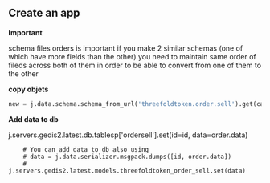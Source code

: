 ## Create an app

**Important**

schema files orders is important
if you make 2 similar schemas (one of which have more fields than the other)
you need to maintain same order of fileds across both of them
in order to be able to convert from one of them to the other

**copy objets**
```python
new = j.data.schema.schema_from_url('threefoldtoken.order.sell').get(capnpbin=old_obj.data)
```


**Add data to db**

j.servers.gedis2.latest.db.tablesp['ordersell'].set(id=id, data=order.data)

        # You can add data to db also using
        # data = j.data.serializer.msgpack.dumps([id, order.data])
        # j.servers.gedis2.latest.models.threefoldtoken_order_sell.set(data)
